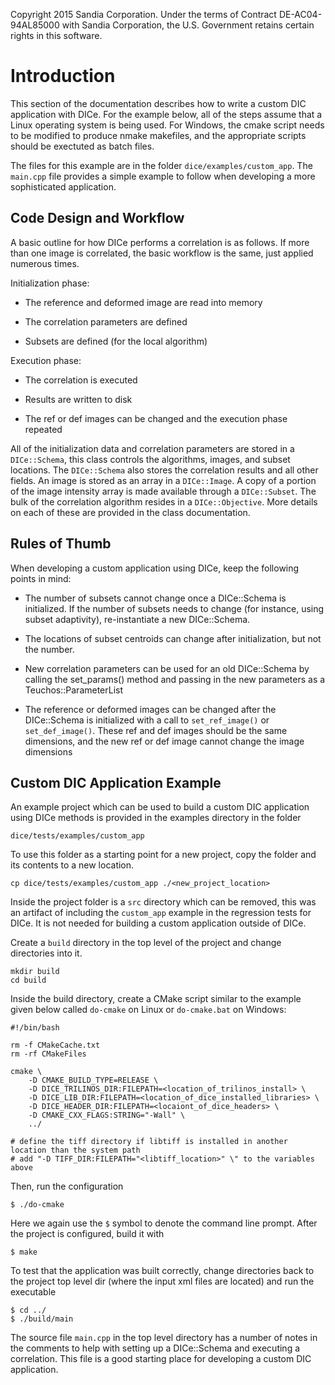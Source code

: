 Copyright 2015 Sandia Corporation.  Under the terms of Contract DE-AC04-94AL85000 with Sandia Corporation,
the U.S. Government retains certain rights in this software.

Introduction
============

This section of the documentation describes how to write a custom DIC application with DICe. For the example below, all of the steps assume that a Linux operating system is being used. For Windows, the cmake script needs to be modified to produce nmake makefiles, and the appropriate scripts should be exectuted as batch files.

The files for this example are in the folder `dice/examples/custom_app`. The `main.cpp` file provides a simple example to follow when developing a more sophisticated application.

Code Design and Workflow
------------------------

A basic outline for how DICe performs a correlation is as follows. If
more than one image is correlated, the basic workflow is the same, just
applied numerous times.

Initialization phase:

-   The reference and deformed image are read into memory

-   The correlation parameters are defined

-   Subsets are defined (for the local algorithm)

Execution phase:

-   The correlation is executed

-   Results are written to disk

-   The ref or def images can be changed and the execution phase repeated

All of the initialization data and correlation parameters are stored in a `DICe::Schema`, this
class controls the algorithms, images, and subset locations. The
`DICe::Schema` also stores the correlation results and all other fields.
An image is stored as an array in a `DICe::Image`. A copy
of a portion of the image intensity array is made available through a `DICe::Subset`.
The bulk of the correlation algorithm resides in a `DICe::Objective`.
More details on each of these are provided in the class documentation.

Rules of Thumb
--------------

When developing a custom application using DICe, keep the following points in mind:

-   The number of subsets cannot change once a DICe::Schema is initialized. If the number of subsets needs to change (for instance, using subset adaptivity), re-instantiate a new DICe::Schema.

-   The locations of subset centroids can change after initialization, but not the number.

-   New correlation parameters can be used for an old DICe::Schema by calling the set_params() method and passing in the new parameters as a Teuchos::ParameterList

-   The reference or deformed images can be changed after the DICe::Schema is initialized with a call to `set_ref_image()` or `set_def_image()`. These ref and def images should be the same dimensions, and the new ref or def image cannot change the image dimensions

Custom DIC Application Example
------------------------------

An example project which can be used to build a custom DIC application using DICe methods is
provided in the examples directory in the folder

    dice/tests/examples/custom_app

To use this folder as a starting point for a new project, copy the folder and its contents to a new location.

    cp dice/tests/examples/custom_app ./<new_project_location>

Inside the project folder is a `src` directory which can be removed, this was an artifact of including the `custom_app` example in the regression tests for DICe. It is not needed for building a custom application outside of DICe.

Create a `build` directory in the top level of the project and change directories into it.

    mkdir build
    cd build

Inside the build directory, create a CMake script similar to the example given below called `do-cmake` on Linux or `do-cmake.bat` on Windows:

    #!/bin/bash

    rm -f CMakeCache.txt
    rm -rf CMakeFiles

    cmake \
        -D CMAKE_BUILD_TYPE=RELEASE \
        -D DICE_TRILINOS_DIR:FILEPATH=<location_of_trilinos_install> \
        -D DICE_LIB_DIR:FILEPATH=<location_of_dice_installed_libraries> \
        -D DICE_HEADER_DIR:FILEPATH=<locaiont_of_dice_headers> \
        -D CMAKE_CXX_FLAGS:STRING="-Wall" \
        ../
	
    # define the tiff directory if libtiff is installed in another location than the system path
    # add "-D TIFF_DIR:FILEPATH="<libtiff_location>" \" to the variables above

Then, run the configuration

    $ ./do-cmake

Here we again use the `$` symbol to denote the command line prompt. After the project is configured, build it with 

    $ make

To test that the application was built correctly, change directories back to the project top level dir (where the input xml files are located) and run the executable

    $ cd ../
    $ ./build/main

The source file `main.cpp` in the top level directory has a number of notes in the comments to help with setting up a DICe::Schema and executing a correlation. This file is a good starting place for developing a custom DIC application.


